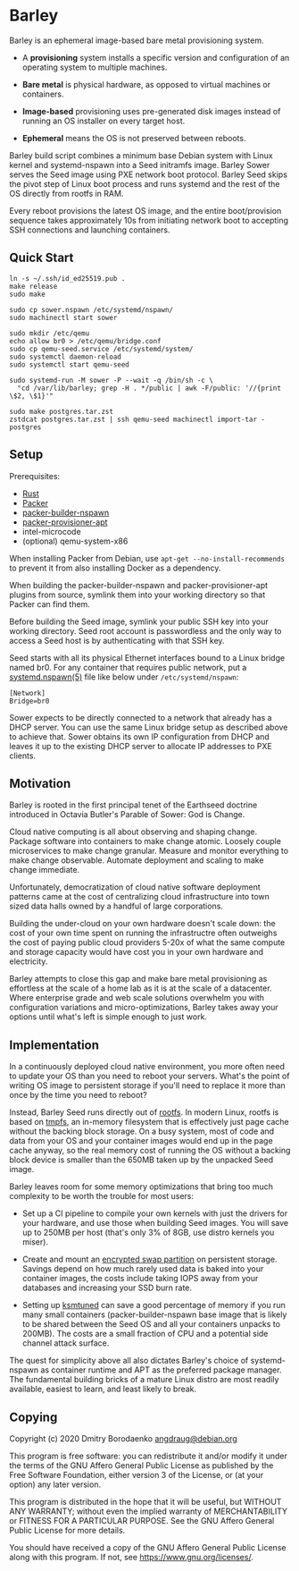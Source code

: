 # Barley

Barley is an ephemeral image-based bare metal provisioning system.

- A **provisioning** system installs a specific version and configuration of an
  operating system to multiple machines.

- **Bare metal** is physical hardware, as opposed to virtual machines or
  containers.

- **Image-based** provisioning uses pre-generated disk images instead of
  running an OS installer on every target host.

- **Ephemeral** means the OS is not preserved between reboots.

Barley build script combines a minimum base Debian system with Linux kernel and
systemd-nspawn into a Seed initramfs image. Barley Sower serves the Seed image
using PXE network boot protocol. Barley Seed skips the pivot step of Linux boot
process and runs systemd and the rest of the OS directly from rootfs in RAM.

Every reboot provisions the latest OS image, and the entire boot/provision
sequence takes approximately 10s from initiating network boot to accepting SSH
connections and launching containers.

## Quick Start

```
ln -s ~/.ssh/id_ed25519.pub .
make release
sudo make

sudo cp sower.nspawn /etc/systemd/nspawn/
sudo machinectl start sower

sudo mkdir /etc/qemu
echo allow br0 > /etc/qemu/bridge.conf
sudo cp qemu-seed.service /etc/systemd/system/
sudo systemctl daemon-reload
sudo systemctl start qemu-seed

sudo systemd-run -M sower -P --wait -q /bin/sh -c \
  "cd /var/lib/barley; grep -H . */public | awk -F/public: '//{print \$2, \$1}'"

sudo make postgres.tar.zst
zstdcat postgres.tar.zst | ssh qemu-seed machinectl import-tar - postgres
```

## Setup

Prerequisites:
- [Rust](https://www.rust-lang.org/)
- [Packer](https://packer.io/)
- [packer-builder-nspawn](https://git.sr.ht/~angdraug/packer-builder-nspawn)
- [packer-provisioner-apt](https://git.sr.ht/~angdraug/packer-provisioner-apt)
- intel-microcode
- (optional) qemu-system-x86

When installing Packer from Debian, use `apt-get --no-install-recommends` to
prevent it from also installing Docker as a dependency.

When building the packer-builder-nspawn and packer-provisioner-apt plugins from
source, symlink them into your working directory so that Packer can find them.

Before building the Seed image, symlink your public SSH key into your working
directory. Seed root account is passwordless and the only way to access a Seed
host is by authenticating with that SSH key.

Seed starts with all its physical Ethernet interfaces bound to a Linux bridge
named br0. For any container that requires public network, put a
[systemd.nspawn(5)](https://www.freedesktop.org/software/systemd/man/systemd.nspawn.html)
file like below under `/etc/systemd/nspawn`:

```
[Network]
Bridge=br0
```

Sower expects to be directly connected to a network that already has a DHCP
server. You can use the same Linux bridge setup as described above to achieve
that. Sower obtains its own IP configuration from DHCP and leaves it up to the
existing DHCP server to allocate IP addresses to PXE clients.

## Motivation

Barley is rooted in the first principal tenet of the Earthseed doctrine
introduced in Octavia Butler's Parable of Sower: God is Change.

Cloud native computing is all about observing and shaping change. Package
software into containers to make change atomic. Loosely couple microservices to
make change granular. Measure and monitor everything to make change observable.
Automate deployment and scaling to make change immediate.

Unfortunately, democratization of cloud native software deployment patterns
came at the cost of centralizing cloud infrastructure into town sized data
halls owned by a handful of large corporations.

Building the under-cloud on your own hardware doesn't scale down: the cost of
your own time spent on running the infrastructre often outweighs the cost of
paying public cloud providers 5-20x of what the same compute and storage
capacity would have cost you in your own hardware and electricity.

Barley attempts to close this gap and make bare metal provisioning as
effortless at the scale of a home lab as it is at the scale of a datacenter.
Where enterprise grade and web scale solutions overwhelm you with configuration
variations and micro-optimizations, Barley takes away your options until what's
left is simple enough to just work.

## Implementation

In a continuously deployed cloud native environment, you more often need to
update your OS than you need to reboot your servers. What's the point of
writing OS image to persistent storage if you'll need to replace it more than
once by the time you need to reboot?

Instead, Barley Seed runs directly out of
[rootfs](https://www.kernel.org/doc/Documentation/filesystems/ramfs-rootfs-initramfs.txt).
In modern Linux, rootfs is based on
[tmpfs](https://www.kernel.org/doc/Documentation/filesystems/ramfs-rootfs-initramfs.txt),
an in-memory filesystem that is effectively just page cache without the backing
block storage. On a busy system, most of code and data from your OS and your
container images would end up in the page cache anyway, so the real memory cost
of running the OS without a backing block device is smaller than the 650MB
taken up by the unpacked Seed image.

Barley leaves room for some memory optimizations that bring too much complexity
to be worth the trouble for most users:

- Set up a CI pipeline to compile your own kernels with just the drivers for
  your hardware, and use those when building Seed images. You will save up to
  250MB per host (that's only 3% of 8GB, use distro kernels you miser).

- Create and mount an [encrypted swap
  partition](https://wiki.archlinux.org/index.php/Dm-crypt/Swap_encryption) on
  persistent storage. Savings depend on how much rarely used data is baked into
  your container images, the costs include taking IOPS away from your databases
  and increasing your SSD burn rate.

- Setting up [ksmtuned](https://www.kernel.org/doc/Documentation/vm/ksm.txt)
  can save a good percentage of memory if you run many small containers
  (packer-builder-nspawn base image that is likely to be shared between the
  Seed OS and all your containers unpacks to 200MB). The costs are a small
  fraction of CPU and a potential side channel attack surface.

The quest for simplicity above all also dictates Barley's choice of
systemd-nspawn as container runtime and APT as the preferred package manager.
The fundamental building bricks of a mature Linux distro are most readily
available, easiest to learn, and least likely to break.

## Copying

Copyright (c) 2020  Dmitry Borodaenko <angdraug@debian.org>

This program is free software: you can redistribute it and/or modify
it under the terms of the GNU Affero General Public License as
published by the Free Software Foundation, either version 3 of the
License, or (at your option) any later version.

This program is distributed in the hope that it will be useful,
but WITHOUT ANY WARRANTY; without even the implied warranty of
MERCHANTABILITY or FITNESS FOR A PARTICULAR PURPOSE.  See the
GNU Affero General Public License for more details.

You should have received a copy of the GNU Affero General Public License
along with this program.  If not, see <https://www.gnu.org/licenses/>.
